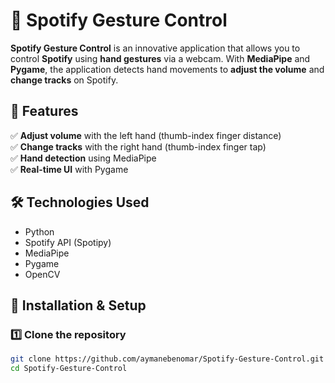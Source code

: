 # 🎵 Spotify Gesture Control  

 **Spotify Gesture Control** is an innovative application that allows you to control **Spotify** using **hand gestures** via a webcam. With **MediaPipe** and **Pygame**, the application detects hand movements to **adjust the volume** and **change tracks** on Spotify.  

## 📌 Features  
✅ **Adjust volume** with the left hand (thumb-index finger distance)  
✅ **Change tracks** with the right hand (thumb-index finger tap)  
✅ **Hand detection** using MediaPipe  
✅ **Real-time UI** with Pygame  

## 🛠️ Technologies Used  
- Python  
- Spotify API (Spotipy)  
- MediaPipe  
- Pygame  
- OpenCV  

## 🚀 Installation & Setup  

### 1️⃣ Clone the repository  
```sh
git clone https://github.com/aymanebenomar/Spotify-Gesture-Control.git
cd Spotify-Gesture-Control
